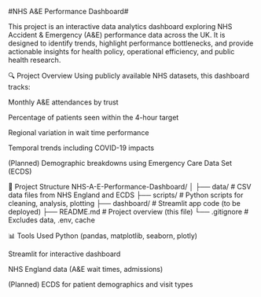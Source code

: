 #NHS A&E Performance Dashboard#

This project is an interactive data analytics dashboard exploring NHS Accident & Emergency (A&E) performance data across the UK. It is designed to identify trends, highlight performance bottlenecks, and provide actionable insights for health policy, operational efficiency, and public health research.

🔍 Project Overview
Using publicly available NHS datasets, this dashboard tracks:

Monthly A&E attendances by trust

Percentage of patients seen within the 4-hour target

Regional variation in wait time performance

Temporal trends including COVID-19 impacts

(Planned) Demographic breakdowns using Emergency Care Data Set (ECDS)

📁 Project Structure
NHS-A-E-Performance-Dashboard/
│
├── data/                   # CSV data files from NHS England and ECDS
├── scripts/                # Python scripts for cleaning, analysis, plotting
├── dashboard/              # Streamlit app code (to be deployed)
├── README.md               # Project overview (this file)
└── .gitignore              # Excludes data, .env, cache

📊 Tools Used
Python (pandas, matplotlib, seaborn, plotly)

Streamlit for interactive dashboard

NHS England data (A&E wait times, admissions)

(Planned) ECDS for patient demographics and visit types